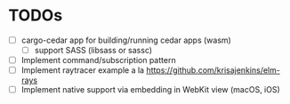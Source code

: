 
# TODOs

- [ ] cargo-cedar app for building/running cedar apps (wasm)
  - [ ] support SASS (libsass or sassc)
- [ ] Implement command/subscription pattern
- [ ] Implement raytracer example a la https://github.com/krisajenkins/elm-rays
- [ ] Implement native support via embedding in WebKit view (macOS, iOS)
